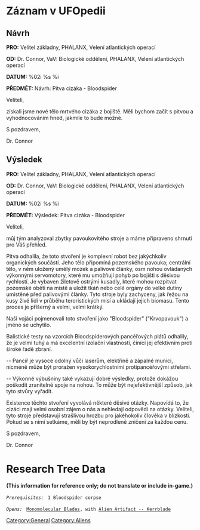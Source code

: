 # Záznam v UFOpedii

## Návrh

**PRO:** Velitel základny, PHALANX, Velení atlantických operací

**OD:** Dr. Connor, VaV: Biologické oddělení, PHALANX, Velení
atlantických operací

**DATUM:** %02i %s %i

**PŘEDMĚT:** Návrh: Pitva cizáka - Bloodspider

Veliteli,

získali jsme nové tělo mrtvého cizáka z bojiště. Měli bychom začít s
pitvou a vyhodnocováním hned, jakmile to bude možné.

S pozdravem,

Dr. Connor

## Výsledek

**PRO:** Velitel základny, PHALANX, Velení atlantických operací

**OD:** Dr. Connor, VaV: Biologické oddělení, PHALANX, Velení
atlantických operací

**DATUM:** %02i %s %i

**PŘEDMĚT:** Výsledek: Pitva cizáka - Bloodspider

Veliteli,

můj tým analyzoval zbytky pavoukovitého stroje a máme připraveno shrnutí
pro Váš přehled.

Pitva odhalila, že toto stvoření je komplexní robot bez jakýchkoliv
organických součástí. Jeho tělo připomíná pozemského pavouka; centrální
tělo, v něm uložený umělý mozek a palivové články, osm nohou ovládaných
výkonnými servomotory, které mu umožňují pohyb po bojišti s děsivou
rychlostí. Je vybaven žiletově ostrými kusadly, které mohou rozpitvat
pozemské oběti na místě a uložit tkáň nebo celé orgány do velké dutiny
umístěné před palivovými články. Tyto stroje byly zachyceny, jak řežou
na kusy živé lidi v průběhu teroristických misí a ukládají jejich
biomasu. Tento proces je příšerný a velmi, velmi krátký.

Naši vojáci pojmenovali toto stvoření jako "Bloodspider" ("Krvopavouk")
a jméno se uchytilo.

Balistické testy na vzorcích Bloodspiderových pancéřových plátů
odhalily, že je velmi tuhý a má excelentní izolační vlastnosti, činící
jej efektivním proti široké řadě zbraní.

-- Pancíř je vysoce odolný vůči laserům, elektřině a zápalné munici,
nicméně může být proražen vysokorychlostními protipancéřovými střelami.

-- Výkonné výbušniny také vykazují dobré výsledky, protože dokážou
poškodit zranitelné spoje na nohou. To může být nejefektivnější způsob,
jak tyto stvůry vyřadit.

Existence těchto stvoření vyvolává některé děsivé otázky. Napovídá to,
že cizáci mají velmi osobní zájem o nás a nehledají odpovědi na otázky.
Veliteli, tyto stroje představují strašlivou hrozbu pro jakéhokoliv
člověka v blízkosti. Pokud se s nimi setkáme, měli by být neprodleně
zničeni za každou cenu.

S pozdravem,

Dr. Connor

# Research Tree Data

**(This information for reference only; do not translate or include
in-game.)**

*`Prerequisites:`*
` 1 Bloodspider corpse`

*`Opens:`*
` `[`Monomolecular Blades`](Equipment/Secondary_Weapons/Monomolecular_Blades "wikilink")`, with `[`Alien Artifact -- Kerrblade`](Equipment/Secondary_Weapons/Kerrblade "wikilink")

[Category:General](Category:General "wikilink")
[Category:Aliens](Category:Aliens "wikilink")